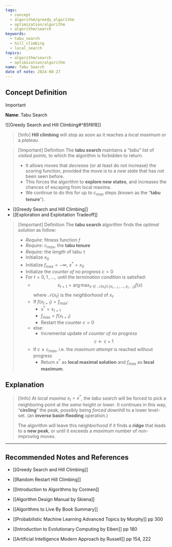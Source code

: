 ```yaml
---
tags:
  - concept
  - algorithm/greedy_algorithm
  - optimization/algorithm
  - algorithm/search
keywords:
  - tabu_search
  - hill_climbing
  - local_search
topics:
  - algorithm/search
  - optimization/algorithm
name: Tabu Search
date of note: 2024-08-27
---
```


## Concept Definition

>[!important]
>**Name**: Tabu Search

![[Greedy Search and Hill Climbing#^85f6f8]]

>[!info]
>**Hill climbing** will stop as soon as it reaches a *local maximum* or a *plateau*.

>[!important] Definition
>The **tabu search** maintains a “*tabu*” list of *visited points*, to which the algorithm is forbidden to return. 
>- It allows moves that *decrease* (or at least do not increase) the scoring function, provided the move is to a *new state* that has not been seen before.
>- This forces the algorithm to **explore new states**, and increases the chances of escaping from local maxima.
>- We continue to do this for up to $c_{max}$ steps (known as the “**tabu tenure**”).
>

- [[Greedy Search and Hill Climbing]]
- [[Exploration and Exploitation Tradeoff]]

>[!important] Definition
>The **tabu search** algorithm finds the *optimal solution* as follow:
>- *Require*: fitness function $f$
>- *Require*: $c_{max}$, the **tabu tenure**
>- *Require*: the *length* of tabu $\tau$
>- Initialize $x_{0}$
>- Initialize $f_{max} = -\infty$, $x^{*}= x_{0}$
>- Initialize the *counter of no progress* $c = 0$
>- For $t=0,\,1\,{,}\ldots{,}\,$ until the *termination condition* is satisfied:
>	- $$x_{t+1} = \arg\max_{x \in \mathcal{N}(x_{t}) \setminus\,\left\{ x_{t-\tau} \,{,}\ldots{,}\, x_{t-1}\right\} }f(x)$$ where $\mathcal{N}(x_{t})$ is the *neighborhood* of $x_{t}$.
>	- If $f(x_{t+1}) > f_{max}$:
>		- $x^{*} = x_{t+1}$
>		- $f_{max} = f(x_{t+1})$
>		- Restart the counter $c = 0$
>	- else:
>		- Incremental update of *counter of no progress* $$c \leftarrow c+1$$
>	- If $c \ge c_{max}$, i.e. the *maximum attempt* is reached without progress
>		- Return $x^{*}$ as **local maximal solution** and $f_{max}$ as **local maximum**.


## Explanation

>[!info]
>At *local maxima* $x_{t} = x^{*}$, the *tabu search* will be forced to pick a neighboring point at the *same height* or *lower*. It continues in this way, “**circling**” the peak, possibly being *forced downhill* to a lower level-set. (an **inverse basin flooding** operation.)
>
>The algorithm will leave this neighborhood if it finds a **ridge** that leads to a **new peak**, or until it exceeds a *maximum* number of non-improving moves.




-----------
##  Recommended Notes and References


- [[Greedy Search and Hill Climbing]]
- [[Random Restart Hill Climbing]]


- [[Introduction to Algorithms by Cormen]]
- [[Algorithm Design Manual by Skiena]]
- [[Algorithms to Live By Book Summary]]

- [[Probabilistic Machine Learning Advanced Topics by Murphy]] pp 300
- [[Introduction to Evolutionary Computing by Eiben]] pp 180
- [[Artificial Intelligence Modern Approach by Russell]] pp 154, 222